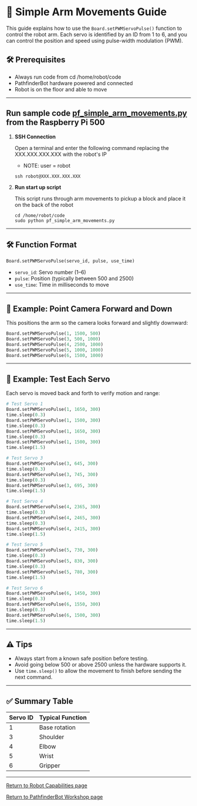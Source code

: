 
# 🤖 Simple Arm Movements Guide

This guide explains how to use the `Board.setPWMServoPulse()` function to control the robot arm. Each servo is identified by an ID from 1 to 6, and you can control the position and speed using pulse-width modulation (PWM).

## 🛠️ Prerequisites

- Always run code from cd /home/robot/code
- PathfinderBot hardware powered and connected
- Robot is on the floor and able to move

---
## Run sample code [pf_simple_arm_movements.py](/code/pf_simple_arm_movements.py) from the Raspberry Pi 500

1. **SSH Connection**

    Open a terminal and enter the following command replacing the XXX.XXX.XXX.XXX with the robot's IP
    - NOTE: user = robot
    ~~~
    ssh robot@XXX.XXX.XXX.XXX
    ~~~

1. **Run start up script**
  
   This script runs through arm movements to pickup a block and place it on the back of the robot
   ~~~
   cd /home/robot/code
   sudo python pf_simple_arm_movements.py
   ~~~

---

## 🛠️ Function Format

```python
Board.setPWMServoPulse(servo_id, pulse, use_time)
```

- `servo_id`: Servo number (1–6)
- `pulse`: Position (typically between 500 and 2500)
- `use_time`: Time in milliseconds to move

---

## 📸 Example: Point Camera Forward and Down

This positions the arm so the camera looks forward and slightly downward:

```python
Board.setPWMServoPulse(1, 1500, 500)
Board.setPWMServoPulse(3, 500, 1000)
Board.setPWMServoPulse(4, 2500, 1000)
Board.setPWMServoPulse(5, 1000, 1000)
Board.setPWMServoPulse(6, 1500, 1000)
```

---

## 🔧 Example: Test Each Servo

Each servo is moved back and forth to verify motion and range:

```python
# Test Servo 1
Board.setPWMServoPulse(1, 1650, 300)
time.sleep(0.3)
Board.setPWMServoPulse(1, 1500, 300)
time.sleep(0.3)
Board.setPWMServoPulse(1, 1650, 300)
time.sleep(0.3)
Board.setPWMServoPulse(1, 1500, 300)
time.sleep(1.5)

# Test Servo 3
Board.setPWMServoPulse(3, 645, 300)
time.sleep(0.3)
Board.setPWMServoPulse(3, 745, 300)
time.sleep(0.3)
Board.setPWMServoPulse(3, 695, 300)
time.sleep(1.5)

# Test Servo 4
Board.setPWMServoPulse(4, 2365, 300)
time.sleep(0.3)
Board.setPWMServoPulse(4, 2465, 300)
time.sleep(0.3)
Board.setPWMServoPulse(4, 2415, 300)
time.sleep(1.5)

# Test Servo 5
Board.setPWMServoPulse(5, 730, 300)
time.sleep(0.3)
Board.setPWMServoPulse(5, 830, 300)
time.sleep(0.3)
Board.setPWMServoPulse(5, 780, 300)
time.sleep(1.5)

# Test Servo 6
Board.setPWMServoPulse(6, 1450, 300)
time.sleep(0.3)
Board.setPWMServoPulse(6, 1550, 300)
time.sleep(0.3)
Board.setPWMServoPulse(6, 1500, 300)
time.sleep(1.5)
```

---

## ⚠️ Tips

- Always start from a known safe position before testing.
- Avoid going below 500 or above 2500 unless the hardware supports it.
- Use `time.sleep()` to allow the movement to finish before sending the next command.

---

## ✅ Summary Table

| Servo ID | Typical Function |
|----------|------------------|
| 1        | Base rotation    |
| 3        | Shoulder         |
| 4        | Elbow            |
| 5        | Wrist            |
| 6        | Gripper |

---
[Return to Robot Capabilities page](README.md)

[Return to PathfinderBot Workshop page](/README.md)



